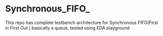 # Synchronous_FIFO_
This repo has complete testbench architecture for Synchronous FIFO(First in First Out ) basically a queue, tested using EDA playground
